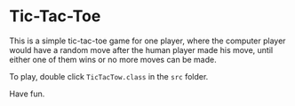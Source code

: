 # Tic-Tac-Toe

This is a simple tic-tac-toe game for one player, where the computer player would have a random move after the human player made his move, until either one of them wins or no more moves can be made. 

To play, double click `TicTacTow.class` in the `src` folder. 

Have fun.
